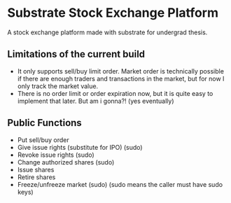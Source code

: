 # Substrate Stock Exchange Platform
 A stock exchange platform made with substrate for undergrad thesis.
 
## Limitations of the current build

 - It only supports sell/buy limit order. Market order is technically
   possible if there are enough traders and transactions in the market,
   but for now I only track the market value.
 - There is no order limit or order expiration now, but it is quite easy
   to implement that later. But am i gonna?! (yes eventually)

## Public Functions

 - Put sell/buy order
 - Give issue rights (substitute for IPO) (sudo)
 - Revoke issue rights (sudo)
 - Change authorized shares (sudo)
 - Issue shares
 - Retire shares
 - Freeze/unfreeze market (sudo)
(sudo means the caller must have sudo keys)
